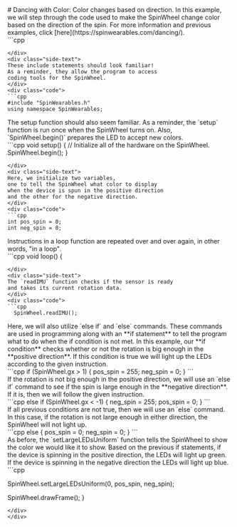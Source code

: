 <div class="flex-container"><div class="wide-text">
# Dancing with Color: Color changes based on direction.  
In this example, we will step through the code used
to make the SpinWheel change color based on the direction
of the spin. For more information and previous examples, 
click [here](https://spinwearables.com/dancing/). 
</div>
<div class="side-text">
</div>
<div class="code">
```cpp

```
</div>
<div class="side-text">
These include statements should look familiar! 
As a reminder, they allow the program to access
coding tools for the SpinWheel. 
</div>
<div class="code">
```cpp
#include "SpinWearables.h"
using namespace SpinWearables;

```
</div>
<div class="side-text">
The setup function should also seem familiar.
As a reminder, the `setup` function is run once when 
the SpinWheel turns on. Also, `SpinWheel.begin()`
prepares the LED to accept new colors.
</div>
<div class="code">
```cpp
void setup() {
  // Initialize all of the hardware on the SpinWheel.
  SpinWheel.begin();
}


```
</div>
<div class="side-text">
Here, we initialize two variables, 
one to tell the SpinWheel what color to display
when the device is spun in the positive direction
and the other for the negative direction. 
</div>
<div class="code">
```cpp
int pos_spin = 0;
int neg_spin = 0;

```
</div>
<div class="side-text">
Instructions in a loop function are repeated over and over again,
in other words, "in a loop".
</div>
<div class="code">
```cpp
void loop() {

```
</div>
<div class="side-text">
The `readIMU` function checks if the sensor is ready
and takes its current rotation data.
</div>
<div class="code">
```cpp
  SpinWheel.readIMU();
```
</div>
<div class="side-text">
Here, we will also utilize `else if` 
and `else` commands. These commands are used in
programming along with an **if statement**
to tell the program what to do when the if condition
is not met. In this example, our **if condition**
checks whether or not the rotation is big enough in
the **positive direction**. If this condition is true
we will light up the LEDs according to the given
instruction. 
</div>
<div class="code">
```cpp
  if (SpinWheel.gx > 1) {
    pos_spin = 255;
    neg_spin = 0;
  }
```
</div>
<div class="side-text">
If the rotation is not big enough in the 
positive direction, we will use an `else if`
command to see if the spin is large enough 
in the **negative direction**. If it is, 
then we will follow the given instruction.
</div>
<div class="code">
```cpp
  else if (SpinWheel.gx < -1) {
    neg_spin = 255;
    pos_spin = 0;
  }
```
</div>
<div class="side-text">
If all previous conditions are not true, 
then we will use an `else` command. In this 
case, if the rotation is not large enough in 
either direction, the SpinWheel will not light up. 
</div>
<div class="code">
```cpp
  else {
    pos_spin = 0;
    neg_spin = 0;
  }
```
</div>
<div class="side-text">
As before, the `setLargeLEDsUniform` function tells the
SpinWheel to show the color we would like it to show.
Based on the previous if statements, if the device is 
spinning in the positive direction, the LEDs will light up 
green. If the device is spinning in the negative direction
the LEDs will light up blue. 
</div>
<div class="code">
```cpp

  SpinWheel.setLargeLEDsUniform(0, pos_spin, neg_spin);

  SpinWheel.drawFrame();
 }
```
</div>
</div>